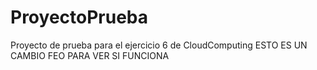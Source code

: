 ProyectoPrueba
==============

Proyecto de prueba para el ejercicio 6 de CloudComputing
ESTO ES UN CAMBIO FEO PARA VER SI FUNCIONA
